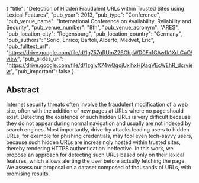{
  "title": "Detection of Hidden Fraudulent URLs within Trusted Sites using Lexical Features",
  "pub_year": 2013,
  "pub_type": "Conference",
  "pub_venue_name": "International Conference on Availability, Reliability and Security",
  "pub_venue_number": "8th",
  "pub_venue_acronym": "ARES",
  "pub_location_city": "Regensburg",
  "pub_location_country": "Germany",
  "pub_authors": "Sorio, Enrico; Bartoli, Alberto; Medvet, Eric",
  "pub_fulltext_url": "https://drive.google.com/file/d/1g757gRUmZ26GhpWD0Fn1GAwfk1XrLCuO/view",
  "pub_slides_url": "https://drive.google.com/file/d/1zgIvX74wQgojUxIhxHjXaqVEcWEhR_dc/view",
  "pub_important": false
}

## Abstract
Internet security threats often involve the fraudulent modification of a web site, often with the addition of new pages at URLs where no page should exist. Detecting the existence of such hidden URLs is very difficult because they do not appear during normal navigation and usually are not indexed by search engines. Most importantly, drive-by attacks leading users to hidden URLs, for example for phishing credentials, may fool even tech-savvy users, because such hidden URLs are increasingly hosted within trusted sites, thereby rendering HTTPS authentication ineffective. In this work, we propose an approach for detecting such URLs based only on their lexical features, which allows alerting the user before actually fetching the page. We assess our proposal on a dataset composed of thousands of URLs, with promising results.

